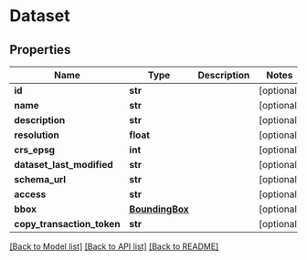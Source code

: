 # Dataset

## Properties
Name | Type | Description | Notes
------------ | ------------- | ------------- | -------------
**id** | **str** |  | [optional] 
**name** | **str** |  | [optional] 
**description** | **str** |  | [optional] 
**resolution** | **float** |  | [optional] 
**crs_epsg** | **int** |  | [optional] 
**dataset_last_modified** | **str** |  | [optional] 
**schema_url** | **str** |  | [optional] 
**access** | **str** |  | [optional] 
**bbox** | [**BoundingBox**](BoundingBox.md) |  | [optional] 
**copy_transaction_token** | **str** |  | [optional] 

[[Back to Model list]](../README.md#documentation-for-models) [[Back to API list]](../README.md#documentation-for-api-endpoints) [[Back to README]](../README.md)

